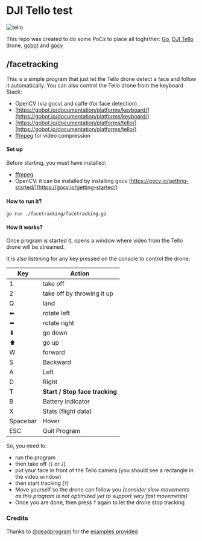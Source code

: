 # DJI Tello test

![tello](https://product4.djicdn.com/uploads/photos/33900/medium_851441d0-f0a6-4fbc-a94a-a8fddcac149f.jpg)

This repo was created to do some PoCs to place all toghrther: [Go](https://golang.org/), [DJI Tello](https://store.dji.com/product/tello) drone, [gobot](https://gobot.io/) and [gocv](https://gocv.io/)  
  
## /facetracking
This is a simple program that just let the Tello drone detect a face and follow it automatically. You can also control the Tello drone from the keyboard
Stack:
 - OpenCV (via gocv) and caffe (for face detection)
 - [https://gobot.io/documentation/platforms/keyboard/](https://gobot.io/documentation/platforms/keyboard/)
 - [https://gobot.io/documentation/platforms/tello/](https://gobot.io/documentation/platforms/tello/)
 - [ffmpeg](https://ffmpeg.org/) for video compression

#### Set up
Before starting, you must have installed:
 - [ffmpeg](https://ffmpeg.org/download.html)
 - OpenCV: it can be installed by installing gocv [https://gocv.io/getting-started/](https://gocv.io/getting-started/)

#### How to run it?
`go run ./facetracking/facetracking.go`

#### How it works?
Once program is started it, opens a window where video from the Tello drone will be streamed.

It is also listening for any key pressed on the console to control the drone:

| Key    |  Action   | 
|--------|-----------|
| 1 | take off | 
| 2 | take off by throwing it up | 
| Q | land |
| ⬅ | rotate left | 
| ➡ | rotate right |
| ⬇ | go down |
| ⬆︎️ | go up |
| W | forward |
| S | Backward |
| A | Left |
| D | Right |
| **T** | **Start / Stop face tracking** |
| B | Battery indicator| 
| X | Stats (flight data) |
| Spacebar | Hover |
| ESC | Quit Program | 

So, you need to:
- run the program
- then take off (`1` or `2`)
- put your face in front of the Tello camera (you should see a rectangle in the video window)
- then start tracking (`T`)
- Move yourself so the drone can follow you _(consider slow movements as this program is not optimized yet to support very fast movements)_
- Once you are done, then press `T` again to let the drone stop tracking

### Credits
Thanks to [@deadprogram](https://github.com/deadprogram) for the [examples provided](https://github.com/hybridgroup/gobot/tree/master/examples)
